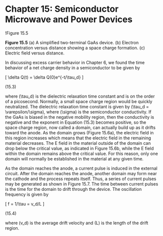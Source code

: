# Chapter 15: Semiconductor Microwave and Power Devices

!Figure 15.5

**Figure 15.5** (a) A simplified two-terminal GaAs device. (b) Electron concentration versus distance showing a space charge formation. (c) Electric field versus distance.

In discussing excess carrier behavior in Chapter 6, we found the time behavior of a net charge density in a semiconductor to be given by

\[
\delta Q(t) = \delta Q(0)e^{-t/\tau_d}
\]

(15.3)

where \(\tau_d\) is the dielectric relaxation time constant and is on the order of a picosecond. Normally, a small space charge region would be quickly neutralized. The dielectric relaxation time constant is given by \(\tau_d = \varepsilon/\sigma\), where \(\sigma\) is the semiconductor conductivity. If the GaAs is biased in the negative mobility region, then the conductivity is negative and the exponent in Equation (15.3) becomes positive, so the space charge region, now called a domain, can actually build up as it drifts toward the anode. As the domain grows (Figure 15.6a), the electric field in this region increases which means that the electric field in the remaining material decreases. The E field in the material outside of the domain can drop below the critical value, as indicated in Figure 15.6b, while the E field within the domain remains above the critical value. For this reason, only one domain will normally be established in the material at any given time.

As the domain reaches the anode, a current pulse is induced in the external circuit. After the domain reaches the anode, another domain may form near the cathode and the process repeats itself. Thus, a series of current pulses may be generated as shown in Figure 15.7. The time between current pulses is the time for the domain to drift through the device. The oscillation frequency is given by

\[
f = 1/\tau = v_d/L
\]

(15.4)

where \(v_d\) is the average drift velocity and \(L\) is the length of the drift region.